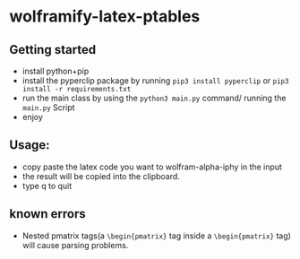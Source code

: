 # wolframify-latex-ptables

## Getting started

- install python+pip
- install the pyperclip package by running ```pip3 install pyperclip``` or ```pip3 install -r requirements.txt```
- run the main class by using the ```python3 main.py``` command/ running the ```main.py``` Script
- enjoy

## Usage:
- copy paste the latex code you want to wolfram-alpha-iphy in the input
- the result will be copied into the clipboard.
- type q to quit

## known errors 
- Nested pmatrix tags(a ```\begin{pmatrix}``` tag inside a ```\begin{pmatrix}``` tag) will cause parsing problems.
